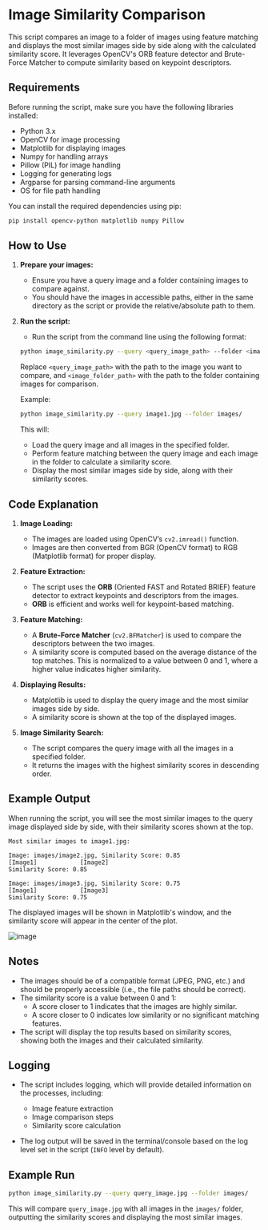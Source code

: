 

# Image Similarity Comparison

This script compares an image to a folder of images using feature matching and displays the most similar images side by side along with the calculated similarity score. It leverages OpenCV's ORB feature detector and Brute-Force Matcher to compute similarity based on keypoint descriptors.

## Requirements

Before running the script, make sure you have the following libraries installed:

- Python 3.x
- OpenCV for image processing
- Matplotlib for displaying images
- Numpy for handling arrays
- Pillow (PIL) for image handling
- Logging for generating logs
- Argparse for parsing command-line arguments
- OS for file path handling

You can install the required dependencies using pip:

```bash
pip install opencv-python matplotlib numpy Pillow
```

## How to Use

1. **Prepare your images:**
    - Ensure you have a query image and a folder containing images to compare against.
    - You should have the images in accessible paths, either in the same directory as the script or provide the relative/absolute path to them.

2. **Run the script:**
    - Run the script from the command line using the following format:

    ```bash
    python image_similarity.py --query <query_image_path> --folder <image_folder_path>
    ```

    Replace `<query_image_path>` with the path to the image you want to compare, and `<image_folder_path>` with the path to the folder containing images for comparison.

    Example:

    ```bash
    python image_similarity.py --query image1.jpg --folder images/
    ```

    This will:
    - Load the query image and all images in the specified folder.
    - Perform feature matching between the query image and each image in the folder to calculate a similarity score.
    - Display the most similar images side by side, along with their similarity scores.

## Code Explanation

1. **Image Loading:**
    - The images are loaded using OpenCV’s `cv2.imread()` function.
    - Images are then converted from BGR (OpenCV format) to RGB (Matplotlib format) for proper display.

2. **Feature Extraction:**
    - The script uses the **ORB** (Oriented FAST and Rotated BRIEF) feature detector to extract keypoints and descriptors from the images.
    - **ORB** is efficient and works well for keypoint-based matching.

3. **Feature Matching:**
    - A **Brute-Force Matcher** (`cv2.BFMatcher`) is used to compare the descriptors between the two images.
    - A similarity score is computed based on the average distance of the top matches. This is normalized to a value between 0 and 1, where a higher value indicates higher similarity.

4. **Displaying Results:**
    - Matplotlib is used to display the query image and the most similar images side by side.
    - A similarity score is shown at the top of the displayed images.

5. **Image Similarity Search:**
    - The script compares the query image with all the images in a specified folder.
    - It returns the images with the highest similarity scores in descending order.

## Example Output

When running the script, you will see the most similar images to the query image displayed side by side, with their similarity scores shown at the top.

```text
Most similar images to image1.jpg:

Image: images/image2.jpg, Similarity Score: 0.85
[Image1]            [Image2]
Similarity Score: 0.85

Image: images/image3.jpg, Similarity Score: 0.75
[Image1]            [Image3]
Similarity Score: 0.75
```

The displayed images will be shown in Matplotlib's window, and the similarity score will appear in the center of the plot.

![image](https://github.com/user-attachments/assets/57aead9a-9107-442b-9f17-248bdc580055)


## Notes

- The images should be of a compatible format (JPEG, PNG, etc.) and should be properly accessible (i.e., the file paths should be correct).
- The similarity score is a value between 0 and 1:
    - A score closer to 1 indicates that the images are highly similar.
    - A score closer to 0 indicates low similarity or no significant matching features.
- The script will display the top results based on similarity scores, showing both the images and their calculated similarity.
  
## Logging

- The script includes logging, which will provide detailed information on the processes, including:
    - Image feature extraction
    - Image comparison steps
    - Similarity score calculation
  
- The log output will be saved in the terminal/console based on the log level set in the script (`INFO` level by default).

## Example Run

```bash
python image_similarity.py --query query_image.jpg --folder images/
```

This will compare `query_image.jpg` with all images in the `images/` folder, outputting the similarity scores and displaying the most similar images.
